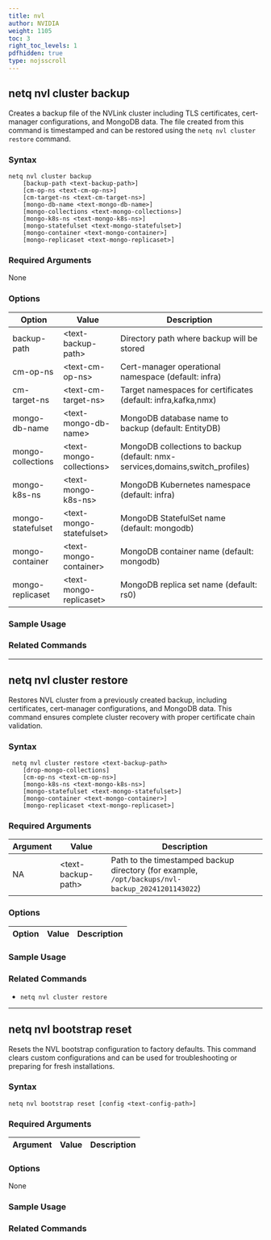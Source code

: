 ```yaml
---
title: nvl
author: NVIDIA
weight: 1105
toc: 3
right_toc_levels: 1
pdfhidden: true
type: nojsscroll
---
```

<!-- vale NVIDIA.HeadingTitles = NO -->
<!-- vale off -->
## netq nvl cluster backup
<!-- vale on -->

Creates a backup file of the NVLink cluster including TLS certificates, cert-manager configurations, and MongoDB data. The file created from this command is timestamped and can be restored using the `netq nvl cluster restore` command.

### Syntax

```
netq nvl cluster backup 
    [backup-path <text-backup-path>] 
    [cm-op-ns <text-cm-op-ns>] 
    [cm-target-ns <text-cm-target-ns>] 
    [mongo-db-name <text-mongo-db-name>] 
    [mongo-collections <text-mongo-collections>] 
    [mongo-k8s-ns <text-mongo-k8s-ns>] 
    [mongo-statefulset <text-mongo-statefulset>] 
    [mongo-container <text-mongo-container>] 
    [mongo-replicaset <text-mongo-replicaset>]
```

### Required Arguments

None


### Options

| Option | Value | Description |
| ---- | ---- | ---- |
| backup-path | \<text-backup-path\> | Directory path where backup will be stored |
| cm-op-ns | \<text-cm-op-ns\> | Cert-manager operational namespace (default: infra) |
| cm-target-ns | \<text-cm-target-ns\> | Target namespaces for certificates (default: infra,kafka,nmx) |
| mongo-db-name | \<text-mongo-db-name\> | MongoDB database name to backup (default: EntityDB) |
| mongo-collections | \<text-mongo-collections\> | MongoDB collections to backup (default: nmx-services,domains,switch_profiles) |
| mongo-k8s-ns | \<text-mongo-k8s-ns\> | MongoDB Kubernetes namespace (default: infra) |
| mongo-statefulset | \<text-mongo-statefulset\> | MongoDB StatefulSet name (default: mongodb) |
| mongo-container | \<text-mongo-container\> | MongoDB container name (default: mongodb) |
| mongo-replicaset | \<text-mongo-replicaset\> | MongoDB replica set name (default: rs0) |


### Sample Usage


### Related Commands


- - -

## netq nvl cluster restore

Restores NVL cluster from a previously created backup, including certificates, cert-manager configurations, and MongoDB data. This command ensures complete cluster recovery with proper certificate chain validation.


### Syntax

```
 netq nvl cluster restore <text-backup-path> 
    [drop-mongo-collections] 
    [cm-op-ns <text-cm-op-ns>] 
    [mongo-k8s-ns <text-mongo-k8s-ns>] 
    [mongo-statefulset <text-mongo-statefulset>] 
    [mongo-container <text-mongo-container>] 
    [mongo-replicaset <text-mongo-replicaset>]
```

### Required Arguments

| Argument | Value | Description |
| ---- | ---- | ---- |
| NA | \<text-backup-path\> | Path to the timestamped backup directory (for example, `/opt/backups/nvl-backup_20241201143022`) |

### Options

| Option | Value | Description |
| ---- | ---- | ---- |

### Sample Usage



### Related Commands

- `netq nvl cluster restore`
- - -

<!-- vale off -->
## netq nvl bootstrap reset
<!-- vale on -->
Resets the NVL bootstrap configuration to factory defaults. This command clears custom configurations and can be used for troubleshooting or preparing for fresh installations.



### Syntax

```
netq nvl bootstrap reset [config <text-config-path>]
```


### Required Arguments

| Argument | Value | Description |
| ---- | ---- | ---- |


### Options

None

### Sample Usage



### Related Commands

